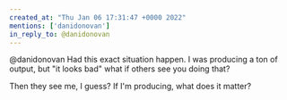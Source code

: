 ```yaml
---
created_at: "Thu Jan 06 17:31:47 +0000 2022"
mentions: ['danidonovan']
in_reply_to: @danidonovan
---
```


@danidonovan Had this exact situation happen. I was producing a ton of output, but "it looks bad" what if others see you doing that? 

Then they see me, I guess? If I'm producing, what does it matter?